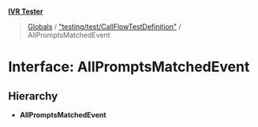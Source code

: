 **[IVR Tester](../README.md)**

> [Globals](../README.md) / ["testing/test/CallFlowTestDefinition"](../modules/_testing_test_callflowtestdefinition_.md) / AllPromptsMatchedEvent

# Interface: AllPromptsMatchedEvent

## Hierarchy

* **AllPromptsMatchedEvent**
